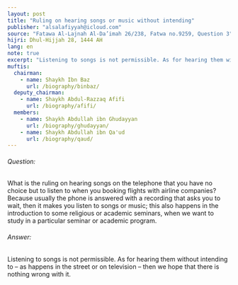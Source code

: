 ```yaml
---
layout: post
title: "Ruling on hearing songs or music without intending"
publisher: "alsalafiyyah@icloud.com"
source: "Fatawa Al-Lajnah Al-Da’imah 26/238, Fatwa no.9259‏, Question 3"
hijri: Dhul-Hijjah 28, 1444 AH
lang: en
note: true
excerpt: "Listening to songs is not permissible. As for hearing them without intending to, as happens in the street or on television, then we hope that there is nothing wrong with it."
muftis:
  chairman: 
    - name: Shaykh Ibn Baz
      url: /biography/binbaz/
  deputy_chairman:
    - name: Shaykh Abdul-Razzaq Afifi
      url: /biography/afifi/
  members:
    - name: Shaykh Abdullah ibn Ghudayyan
      url: /biography/ghudayyan/
    - name: Shaykh Abdullah ibn Qa'ud
      url: /biography/qaud/
---
```


###### Question: 

What is the ruling on hearing songs on the telephone that you have no choice but to listen to when you booking flights with airline companies? Because usually the phone is answered with a recording that asks you to wait, then it makes you listen to songs or music; this also happens in the introduction to some religious or academic seminars, when we want to study in a particular seminar or academic program. 

###### Answer: 

Listening to songs is not permissible. As for hearing them without intending to – as happens in the street or on television – then we hope that there is nothing wrong with it.
